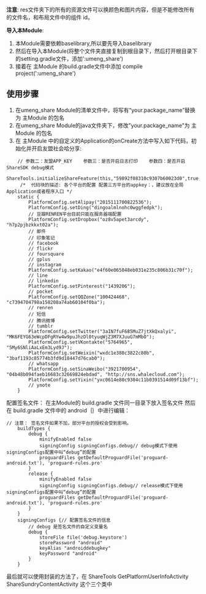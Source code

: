 **注意**: res文件夹下的所有的资源文件可以换颜色和图片内容，但是不能修改所有的文件名，和布局文件中的组件 id。

**导入本Module**:

 1. 本Module需要依赖baselibrary,所以要先导入baselibrary
 2. 然后在导入本Module(将整个文件夹直接复制到根目录下，然后打开根目录下的setting.gradle文件，添加':umeng_share')
 3. 接着在 主Module 的build.gradle文件中添加 compile project(':umeng_share')




使用步骤
----


 1. 在umeng_share Module的清单文件中，将写有“your.package_name”替换为 主Module 的包名
 2. 在umeng_share Module的java文件夹下，修改"your.package_name"为 主Module 的包名
 3. 在  主Module  中的自定义的Application的onCreate方法中写入如下代码，初始化并开启友盟社会哈分享:

```
    // 参数二：友盟APP_KEY    参数三：是否开启日志打印    参数四：是否开启ShareSDK debug模式
    ShareTools.initializeShareFeature(this,"59892f08310c9307b60023d0",true,true);
     /*  代码块的描述: 各个平台的配置 配置三方平台的appkey：，建议放在全局Application或者程序入口 */
    static {
        PlatformConfig.setAlipay("2015111700822536");
        PlatformConfig.setDing("dingoalmlnohc0wggfedpk");
        // 豆瓣RENREN平台目前只能在服务器端配置
        PlatformConfig.setDropbox("oz8v5apet3arcdy", "h7p2pjbzkkxt02a");
        // 邮件
        // 印象笔记
        // facebook
        // flickr
        // foursquare
        // gplus
        // instagram
        PlatformConfig.setKakao("e4f60e065048eb031e235c806b31c70f");
        // line
        // linkedin
        PlatformConfig.setPinterest("1439206");
        // pocket
        PlatformConfig.setQQZone("100424468", "c7394704798a158208a74ab60104f0ba");
        // renren
        // 短信
        // 腾讯微博
        // tumblr
        PlatformConfig.setTwitter("3aIN7fuF685MuZ7jtXkQxalyi", "MK6FEYG63eWcpDFgRYw4w9puJhzDl0tyuqWjZ3M7XJuuG7mMbO");
        PlatformConfig.setVKontakte("5764965", "5My6SNliAaLxEm3Lyd9J");
        PlatformConfig.setWeixin("wxdc1e388c3822c80b", "3baf1193c85774b3fd9d18447d76cab0");
        // whatsapp
        PlatformConfig.setSinaWeibo("3921700954", "04b48b094faeb16683c32669824ebdad", "http://sns.whalecloud.com");
        PlatformConfig.setYixin("yxc0614e80c9304c11b0391514d09f13bf");
        // ynote
    }
```

配置签名文件：
	 在主Module的 build.gradle 文件同一目录下放入签名文件
	 然后在 build.gradle 文件中的   android｛｝中进行编辑：


```
// 注意： 签名文件如果不加，部分平台的授权会受到影响。
    buildTypes {
        debug {
            minifyEnabled false
            signingConfig signingConfigs.debug// debug模式下使用signingConfigs配置中叫“debug”的配置
            proguardFiles getDefaultProguardFile('proguard-android.txt'), 'proguard-rules.pro'
        }
        release {
            minifyEnabled false
            signingConfig signingConfigs.debug// release模式下使用signingConfigs配置中叫“debug”的配置
            proguardFiles getDefaultProguardFile('proguard-android.txt'), 'proguard-rules.pro'
        }
    }
    signingConfigs {// 配置签名文件的信息
        // debug 是签名文件的自定义变量名
        debug {
            storeFile file('debug.keystore')
            storePassword "android"
            keyAlias "androiddebugkey"
            keyPassword "android"
        }
    }
```
最后就可以使用封装的方法了，在  ShareTools	 GetPlatformUserInfoActivity	ShareSundryContentActivity  这个三个类中
